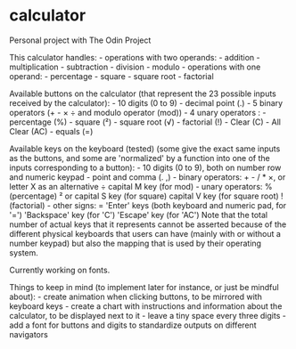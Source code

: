 # calculator
Personal project with The Odin Project

This calculator handles:
	- operations with two operands:
		- addition
		- multiplication
		- subtraction
		- division
		- modulo
	- operations with one operand:
		- percentage
		- square
		- square root
		- factorial
		
Available buttons on the calculator (that represent the 23 possible inputs received by the calculator):
	- 10 digits (0 to 9)
	- decimal point (.)
	- 5 binary operators (+ - × ÷ and modulo operator (mod))
	- 4 unary operators :
		- percentage (%)
		- square (²)
		- square root (√)
		- factorial (!)
	- Clear (C)
	- All Clear (AC)
	- equals (=)


	
Available keys on the keyboard (tested) (some give the exact same inputs as the buttons, and some are 'normalized' by a function into one of the inputs corresponding to a button):
	- 10 digits (0 to 9), both on number row and numeric keypad
	- point and comma (. ,)
	- binary operators:
		+ - / *
		×, or letter X as an alternative
		÷
		capital M key (for mod)
	- unary operators:
		% (percentage)
		² or capital S key (for square)
		capital V key (for square root)
		! (factorial)
	- other signs:
		=
		'Enter' keys (both keyboard and numeric pad, for '=')
		'Backspace' key (for 'C')
		'Escape' key (for 'AC')
	Note that the total number of actual keys that it represents cannot be asserted because of the different physical keyboards that users can have (mainly with or without a number keypad) but also the mapping that is used by their operating system.

Currently working on fonts.

Things to keep in mind (to implement later for instance, or just be mindful about):
	- create animation when clicking buttons, to be mirrored with keyboard keys
	- create a chart with instructions and information about the calculator, to be displayed next to it
	- leave a tiny space every three digits
	- add a font for buttons and digits to standardize outputs on different navigators
	
	
	
	
